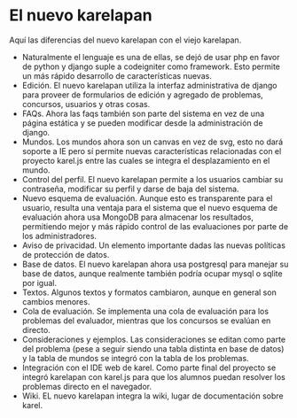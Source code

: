 El nuevo karelapan
================

Aquí las diferencias del nuevo karelapan con el viejo karelapan.

* Naturalmente el lenguaje es una de ellas, se dejó de usar php en favor de python y django suple a codeigniter como framework. Esto permite un más rápido desarrollo de características nuevas.
* Edición. El nuevo karelapan utiliza la interfaz administrativa de django para proveer de formularios de edición y agregado de problemas, concursos, usuarios y otras cosas.
* FAQs. Ahora las faqs también son parte del sistema en vez de una página estática y se pueden modificar desde la administración de django.
* Mundos. Los mundos ahora son un canvas en vez de svg, esto no dará soporte a IE pero sí permite nuevas características relacionadas con el proyecto karel.js entre las cuales se integra el desplazamiento en el mundo.
* Control del perfil. El nuevo karelapan permite a los usuarios cambiar su contraseña, modificar su perfil y darse de baja del sistema.
* Nuevo esquema de evaluación. Aunque esto es transparente para el usuario, resulta una ventaja para el sistema que el nuevo esquema de evaluación ahora usa MongoDB para almacenar los resultados, permitiendo mejor y más rápido control de las evaluaciones por parte de los administradores.
* Aviso de privacidad. Un elemento importante dadas las nuevas políticas de protección de datos.
* Base de datos. El nuevo karelapan ahora usa postgresql para manejar su base de datos, aunque realmente también podría ocupar mysql o sqlite por igual.
* Textos. Algunos textos y formatos cambiaron, aunque en general son cambios menores.
* Cola de evaluación. Se implementa una cola de evaluación para los problemas del evaluador, mientras que los concursos se evalúan en directo.
* Consideraciones y ejemplos. Las consideraciones se editan como parte del problema (pese a seguir siendo una tabla distinta en base de datos) y la tabla de mundos se integró con la tabla de los problemas.
* Integración con el IDE web de karel. Como parte final del proyecto se integró karelapan con karel.js para que los alumnos puedan resolver los problemas directo en el navegador.
* Wiki. EL nuevo karelapan integra la wiki, lugar de documentación sobre karel.
